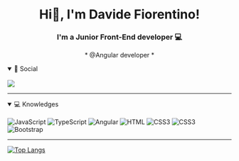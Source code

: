 <h1 align="center">Hi👋, I'm Davide Fiorentino!</h1>
<h3 align="center">I'm a Junior Front-End developer 💻 </h3>

<p align="center"> * @Angular developer * </p>

<details open>
  <summary>🤝 Social</summary>
   <br>
   <a href="https://www.linkedin.com/in/davidefiorentino/"><img src="https://camo.githubusercontent.com/793b70f7edf0588577e98724e3ceb123447dd1273b03daf4282ff679c0ce38b0/68747470733a2f2f696d672e736869656c64732e696f2f62616467652f6c696e6b6564696e2d3030373742352e7376673f267374796c653d666f722d7468652d6261646765266c6f676f3d6c696e6b6564696e266c6f676f436f6c6f723d7768697465" data-canonical-src="https://img.shields.io/badge/linkedin-0077B5.svg?&amp;style=for-the-badge&amp;logo=linkedin&amp;logoColor=white" style="max-width: 100%;"></a>
  </details> 
<hr>
<details open>
  <summary>💻 Knowledges</summary>
   <br>
<img alt="JavaScript" src="https://img.shields.io/badge/-JavaScript-282C34?style=for-the-badge&amp;logo=javascript" style="max-width: 100%;">
  <img alt="TypeScript" src="https://img.shields.io/badge/-Typescript-282C34?style=for-the-badge&logo=typescript" style="max-width: 100%;">
  <img alt="Angular" src="https://img.shields.io/badge/-Angular-282C34?style=for-the-badge&logo=angular" style="max-width: 100%;">
  <img alt="HTML" src="https://img.shields.io/badge/HTML-239120?style=for-the-badge&amp;logo=html5&amp;logoColor=white" style="max-width: 100%;">
  <img  alt="CSS3" src="https://img.shields.io/badge/CSS-239120?&amp;style=for-the-badge&amp;logo=css3&amp;logoColor=white" style="max-width: 100%;">
  <img  alt="CSS3" src="https://img.shields.io/badge/SCSS-239120?&style=for-the-badge&logo=sass&logoColor=white" style="max-width: 100%;">
  <img alt="Bootstrap" src="https://img.shields.io/badge/Bootstrap-563D7C?style=for-the-badge&amp;logo=bootstrap&amp;logoColor=white" style="max-width: 100%;">
  </details> 


<hr>

[![Top Langs](https://github-readme-stats.vercel.app/api/top-langs/?username=DavideFiorentino&layout=compact&theme=synthwave)](https://github.com/anuraghazra/github-readme-stats)





